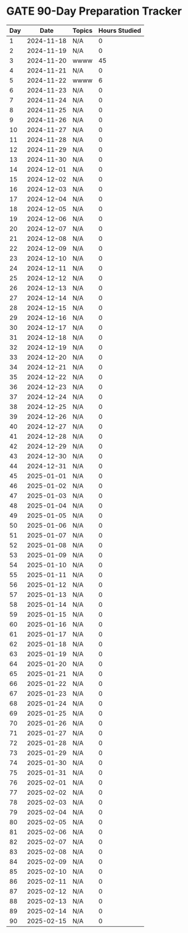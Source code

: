 # GATE 90-Day Preparation Tracker

| Day | Date       | Topics                    | Hours Studied |
|-----|------------|---------------------------|---------------|
| 1  | 2024-11-18 | N/A | 0 |
| 2  | 2024-11-19 | N/A | 0 |
| 3  | 2024-11-20 | wwww | 45 |
| 4  | 2024-11-21 | N/A | 0 |
| 5  | 2024-11-22 | wwww | 6 |
| 6  | 2024-11-23 | N/A | 0 |
| 7  | 2024-11-24 | N/A | 0 |
| 8  | 2024-11-25 | N/A | 0 |
| 9  | 2024-11-26 | N/A | 0 |
| 10  | 2024-11-27 | N/A | 0 |
| 11  | 2024-11-28 | N/A | 0 |
| 12  | 2024-11-29 | N/A | 0 |
| 13  | 2024-11-30 | N/A | 0 |
| 14  | 2024-12-01 | N/A | 0 |
| 15  | 2024-12-02 | N/A | 0 |
| 16  | 2024-12-03 | N/A | 0 |
| 17  | 2024-12-04 | N/A | 0 |
| 18  | 2024-12-05 | N/A | 0 |
| 19  | 2024-12-06 | N/A | 0 |
| 20  | 2024-12-07 | N/A | 0 |
| 21  | 2024-12-08 | N/A | 0 |
| 22  | 2024-12-09 | N/A | 0 |
| 23  | 2024-12-10 | N/A | 0 |
| 24  | 2024-12-11 | N/A | 0 |
| 25  | 2024-12-12 | N/A | 0 |
| 26  | 2024-12-13 | N/A | 0 |
| 27  | 2024-12-14 | N/A | 0 |
| 28  | 2024-12-15 | N/A | 0 |
| 29  | 2024-12-16 | N/A | 0 |
| 30  | 2024-12-17 | N/A | 0 |
| 31  | 2024-12-18 | N/A | 0 |
| 32  | 2024-12-19 | N/A | 0 |
| 33  | 2024-12-20 | N/A | 0 |
| 34  | 2024-12-21 | N/A | 0 |
| 35  | 2024-12-22 | N/A | 0 |
| 36  | 2024-12-23 | N/A | 0 |
| 37  | 2024-12-24 | N/A | 0 |
| 38  | 2024-12-25 | N/A | 0 |
| 39  | 2024-12-26 | N/A | 0 |
| 40  | 2024-12-27 | N/A | 0 |
| 41  | 2024-12-28 | N/A | 0 |
| 42  | 2024-12-29 | N/A | 0 |
| 43  | 2024-12-30 | N/A | 0 |
| 44  | 2024-12-31 | N/A | 0 |
| 45  | 2025-01-01 | N/A | 0 |
| 46  | 2025-01-02 | N/A | 0 |
| 47  | 2025-01-03 | N/A | 0 |
| 48  | 2025-01-04 | N/A | 0 |
| 49  | 2025-01-05 | N/A | 0 |
| 50  | 2025-01-06 | N/A | 0 |
| 51  | 2025-01-07 | N/A | 0 |
| 52  | 2025-01-08 | N/A | 0 |
| 53  | 2025-01-09 | N/A | 0 |
| 54  | 2025-01-10 | N/A | 0 |
| 55  | 2025-01-11 | N/A | 0 |
| 56  | 2025-01-12 | N/A | 0 |
| 57  | 2025-01-13 | N/A | 0 |
| 58  | 2025-01-14 | N/A | 0 |
| 59  | 2025-01-15 | N/A | 0 |
| 60  | 2025-01-16 | N/A | 0 |
| 61  | 2025-01-17 | N/A | 0 |
| 62  | 2025-01-18 | N/A | 0 |
| 63  | 2025-01-19 | N/A | 0 |
| 64  | 2025-01-20 | N/A | 0 |
| 65  | 2025-01-21 | N/A | 0 |
| 66  | 2025-01-22 | N/A | 0 |
| 67  | 2025-01-23 | N/A | 0 |
| 68  | 2025-01-24 | N/A | 0 |
| 69  | 2025-01-25 | N/A | 0 |
| 70  | 2025-01-26 | N/A | 0 |
| 71  | 2025-01-27 | N/A | 0 |
| 72  | 2025-01-28 | N/A | 0 |
| 73  | 2025-01-29 | N/A | 0 |
| 74  | 2025-01-30 | N/A | 0 |
| 75  | 2025-01-31 | N/A | 0 |
| 76  | 2025-02-01 | N/A | 0 |
| 77  | 2025-02-02 | N/A | 0 |
| 78  | 2025-02-03 | N/A | 0 |
| 79  | 2025-02-04 | N/A | 0 |
| 80  | 2025-02-05 | N/A | 0 |
| 81  | 2025-02-06 | N/A | 0 |
| 82  | 2025-02-07 | N/A | 0 |
| 83  | 2025-02-08 | N/A | 0 |
| 84  | 2025-02-09 | N/A | 0 |
| 85  | 2025-02-10 | N/A | 0 |
| 86  | 2025-02-11 | N/A | 0 |
| 87  | 2025-02-12 | N/A | 0 |
| 88  | 2025-02-13 | N/A | 0 |
| 89  | 2025-02-14 | N/A | 0 |
| 90  | 2025-02-15 | N/A | 0 |
